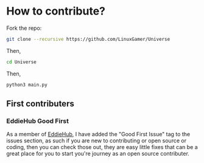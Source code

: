 # How to contribute?
Fork the repo:

```bash
git clone --recursive https://github.com/LinuxGamer/Universe
```

Then,

```bash
cd Universe
```

Then,

```bash
python3 main.py
```

## First contributers

### EddieHub Good First
As a member of [EddieHub](https://github.com/EddieHubCommunity), I have added the "Good First Issue" tag to the issues section, as such if you are new to contributing or open source or coding, then you can check those out, they are easy little fixes that can be a great place for you to start you're journey as an open source contributer.
